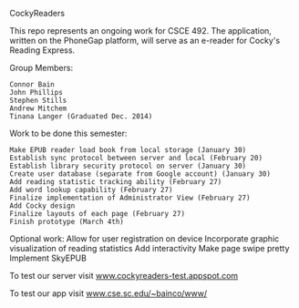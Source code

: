 CockyReaders

This repo represents an ongoing work for CSCE 492. The application, written on the PhoneGap platform, will serve as an e-reader for Cocky's Reading Express.

Group Members:

    Connor Bain
    John Phillips 
    Stephen Stills
    Andrew Mitchem
    Tinana Langer (Graduated Dec. 2014)

Work to be done this semester:

    Make EPUB reader load book from local storage (January 30)
    Establish sync protocol between server and local (February 20)
    Establish library security protocol on server (January 30)
    Create user database (separate from Google account) (January 30)
    Add reading statistic tracking ability (February 27)
    Add word lookup capability (February 27)
    Finalize implementation of Administrator View (February 27)
    Add Cocky design 
    Finalize layouts of each page (February 27)
    Finish prototype (March 4th)

Optional work:
   Allow for user registration on device
   Incorporate graphic visualization of reading statistics 
   Add interactivity
   Make page swipe pretty
   Implement SkyEPUB  
   	
To test our server visit www.cockyreaders-test.appspot.com

To test our app visit www.cse.sc.edu/~bainco/www/

